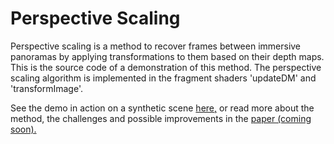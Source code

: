 # Perspective Scaling

Perspective scaling is a method to recover frames between immersive panoramas by applying transformations to them based on their depth maps. This is the source code of a demonstration of this method. The perspective scaling algorithm is implemented in the fragment shaders 'updateDM' and 'transformImage'.

See the demo in action on a synthetic scene [here,](http://www.agostbiro.com/demo.html) or read more about the method, the challenges and possible improvements in the [paper (coming soon).](http://www.agostbiro.com/paper.html)